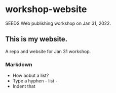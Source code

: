 # workshop-website
SEEDS Web publishing workshop on Jan 31, 2022.

##  This is my website.
A repo and website for Jan 31 workshop.

### Markdown
- How aobut a list?
- Type a hyphen - list - 
 - Indent that
